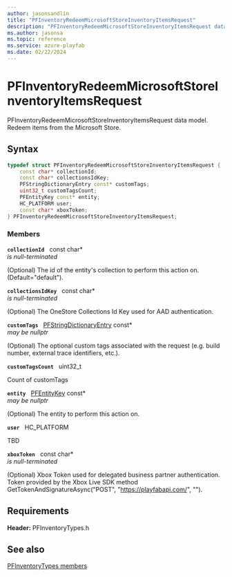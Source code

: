```yaml
---
author: jasonsandlin
title: "PFInventoryRedeemMicrosoftStoreInventoryItemsRequest"
description: "PFInventoryRedeemMicrosoftStoreInventoryItemsRequest data model. Redeem items from the Microsoft Store."
ms.author: jasonsa
ms.topic: reference
ms.service: azure-playfab
ms.date: 02/22/2024
---
```


# PFInventoryRedeemMicrosoftStoreInventoryItemsRequest  

PFInventoryRedeemMicrosoftStoreInventoryItemsRequest data model. Redeem items from the Microsoft Store.  

## Syntax  
  
```cpp
typedef struct PFInventoryRedeemMicrosoftStoreInventoryItemsRequest {  
    const char* collectionId;  
    const char* collectionsIdKey;  
    PFStringDictionaryEntry const* customTags;  
    uint32_t customTagsCount;  
    PFEntityKey const* entity;  
    HC_PLATFORM user;  
    const char* xboxToken;  
} PFInventoryRedeemMicrosoftStoreInventoryItemsRequest;  
```
  
### Members  
  
**`collectionId`** &nbsp; const char*  
*is null-terminated*  
  
(Optional) The id of the entity's collection to perform this action on. (Default="default").
  
**`collectionsIdKey`** &nbsp; const char*  
*is null-terminated*  
  
(Optional) The OneStore Collections Id Key used for AAD authentication.
  
**`customTags`** &nbsp; [PFStringDictionaryEntry](../../pftypes/structs/pfstringdictionaryentry.md) const*  
*may be nullptr*  
  
(Optional) The optional custom tags associated with the request (e.g. build number, external trace identifiers, etc.).
  
**`customTagsCount`** &nbsp; uint32_t  
  
Count of customTags
  
**`entity`** &nbsp; [PFEntityKey](../../pftypes/structs/pfentitykey-c.md) const*  
*may be nullptr*  
  
(Optional) The entity to perform this action on.
  
**`user`** &nbsp; HC_PLATFORM  
  
TBD  
  
**`xboxToken`** &nbsp; const char*  
*is null-terminated*  
  
(Optional) Xbox Token used for delegated business partner authentication. Token provided by the Xbox Live SDK method GetTokenAndSignatureAsync("POST", "https://playfabapi.com/", "").
  
  
## Requirements  
  
**Header:** PFInventoryTypes.h
  
## See also  
[PFInventoryTypes members](../pfinventorytypes_members.md)  

  
  
